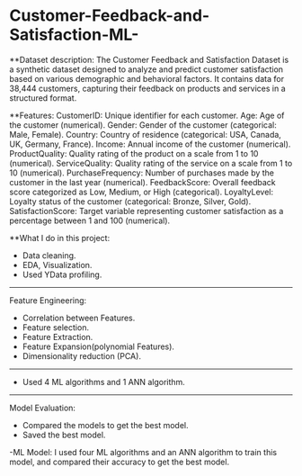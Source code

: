 # Customer-Feedback-and-Satisfaction-ML-

**Dataset description: 
The Customer Feedback and Satisfaction Dataset is a synthetic dataset designed to analyze and predict customer satisfaction based on various demographic and behavioral factors. It contains data for 38,444 customers, capturing their feedback on products and services in a structured format.

**Features:
CustomerID: Unique identifier for each customer.
Age: Age of the customer (numerical).
Gender: Gender of the customer (categorical: Male, Female).
Country: Country of residence (categorical: USA, Canada, UK, Germany, France).
Income: Annual income of the customer (numerical).
ProductQuality: Quality rating of the product on a scale from 1 to 10 (numerical).
ServiceQuality: Quality rating of the service on a scale from 1 to 10 (numerical).
PurchaseFrequency: Number of purchases made by the customer in the last year (numerical).
FeedbackScore: Overall feedback score categorized as Low, Medium, or High (categorical).
LoyaltyLevel: Loyalty status of the customer (categorical: Bronze, Silver, Gold).
SatisfactionScore: Target variable representing customer satisfaction as a percentage between 1 and 100 (numerical).

**What I do in this project:
- Data cleaning. 
- EDA, Visualization.  
- Used YData profiling.
---------------
Feature Engineering: 
- Correlation between Features. 
- Feature selection. 
- Feature Extraction.
- Feature Expansion(polynomial Features). 
- Dimensionality reduction (PCA).
--------------
- Used 4 ML algorithms and 1 ANN algorithm.
---------------
Model Evaluation: 
- Compared the models to get the best model.
- Saved the best model.


-ML Model:
I used four ML algorithms and an ANN algorithm to train this model, and compared their accuracy to get the best model.
